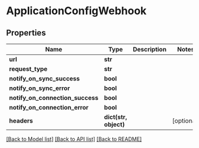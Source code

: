 # ApplicationConfigWebhook

## Properties
Name | Type | Description | Notes
------------ | ------------- | ------------- | -------------
**url** | **str** |  | 
**request_type** | **str** |  | 
**notify_on_sync_success** | **bool** |  | 
**notify_on_sync_error** | **bool** |  | 
**notify_on_connection_success** | **bool** |  | 
**notify_on_connection_error** | **bool** |  | 
**headers** | **dict(str, object)** |  | [optional] 

[[Back to Model list]](../README.md#documentation-for-models) [[Back to API list]](../README.md#documentation-for-api-endpoints) [[Back to README]](../README.md)

